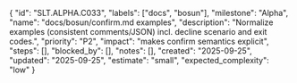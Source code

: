 {
  "id": "SLT.ALPHA.C033",
  "labels": ["docs", "bosun"],
  "milestone": "Alpha",
  "name": "docs/bosun/confirm.md examples",
  "description": "Normalize examples (consistent comments/JSON) incl. decline scenario and exit codes.",
  "priority": "P2",
  "impact": "makes confirm semantics explicit",
  "steps": [],
  "blocked_by": [],
  "notes": [],
  "created": "2025-09-25",
  "updated": "2025-09-25",
  "estimate": "small",
  "expected_complexity": "low"
}

